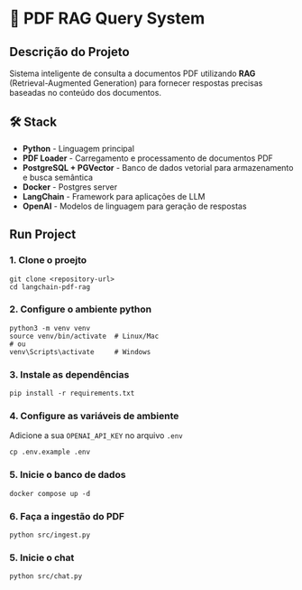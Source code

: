# 📄 PDF RAG Query System

## Descrição do Projeto

Sistema inteligente de consulta a documentos PDF utilizando **RAG** (Retrieval-Augmented Generation) para fornecer respostas precisas baseadas no conteúdo dos documentos.

## 🛠 Stack

- **Python** - Linguagem principal
- **PDF Loader** - Carregamento e processamento de documentos PDF
- **PostgreSQL + PGVector** - Banco de dados vetorial para armazenamento e busca semântica
- **Docker** - Postgres server
- **LangChain** - Framework para aplicações de LLM
- **OpenAI** - Modelos de linguagem para geração de respostas

## Run Project

### 1. Clone o proejto

```
git clone <repository-url>
cd langchain-pdf-rag
```

### 2. Configure o ambiente python

```
python3 -m venv venv
source venv/bin/activate  # Linux/Mac
# ou
venv\Scripts\activate     # Windows
```

### 3. Instale as dependências

```
pip install -r requirements.txt
```

### 4. Configure as variáveis de ambiente

Adicione a sua `OPENAI_API_KEY` no arquivo `.env`

```
cp .env.example .env
```

### 5. Inicie o banco de dados

```
docker compose up -d
```

### 6. Faça a ingestão do PDF

```
python src/ingest.py
```

### 5. Inicie o chat

```
python src/chat.py
```

